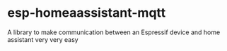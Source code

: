 # esp-homeaassistant-mqtt
A library to make communication between an Espressif device and home assistant very very easy
